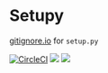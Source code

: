 # Setupy

[gitignore.io](https://gitignore.io/) for `setup.py`

[![CircleCI](https://circleci.com/gh/aweidner/setupy.svg?style=svg)](https://circleci.com/gh/aweidner/setupy)
<a href="https://codeclimate.com/github/aweidner/setupy/maintainability"><img src="https://api.codeclimate.com/v1/badges/793ffd5227374861b68f/maintainability" /></a>
<a href="https://codeclimate.com/github/aweidner/setupy/test_coverage"><img src="https://api.codeclimate.com/v1/badges/793ffd5227374861b68f/test_coverage" /></a>
